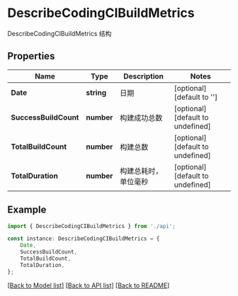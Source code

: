 # DescribeCodingCIBuildMetrics

DescribeCodingCIBuildMetrics 结构

## Properties

Name | Type | Description | Notes
------------ | ------------- | ------------- | -------------
**Date** | **string** | 日期 | [optional] [default to '']
**SuccessBuildCount** | **number** | 构建成功总数 | [optional] [default to undefined]
**TotalBuildCount** | **number** | 构建总数 | [optional] [default to undefined]
**TotalDuration** | **number** | 构建总耗时，单位毫秒 | [optional] [default to undefined]

## Example

```typescript
import { DescribeCodingCIBuildMetrics } from './api';

const instance: DescribeCodingCIBuildMetrics = {
    Date,
    SuccessBuildCount,
    TotalBuildCount,
    TotalDuration,
};
```

[[Back to Model list]](../README.md#documentation-for-models) [[Back to API list]](../README.md#documentation-for-api-endpoints) [[Back to README]](../README.md)
